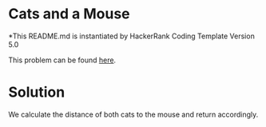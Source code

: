 # Cats and a Mouse
*This README.md is instantiated by HackerRank Coding Template Version 5.0

This problem can be found [here](https://www.hackerrank.com/challenges/cats-and-a-mouse/problem?utm_campaign=challenge-recommendation&utm_medium=email&utm_source=24-hour-campaign).

# Solution
We calculate the distance of both cats to the mouse and return accordingly.
